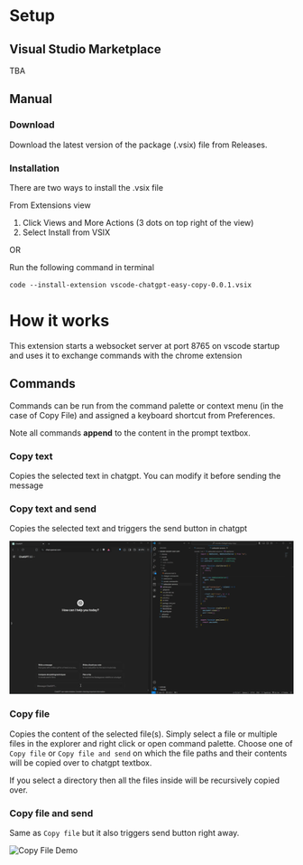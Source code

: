# Setup

## Visual Studio Marketplace

TBA

## Manual

### Download

Download the latest version of the package (.vsix) file from Releases.

### Installation

There are two ways to install the .vsix file

From Extensions view

1. Click Views and More Actions (3 dots on top right of the view)
2. Select Install from VSIX

OR

Run the following command in terminal

```
code --install-extension vscode-chatgpt-easy-copy-0.0.1.vsix
```

# How it works

This extension starts a websocket server at port 8765 on vscode startup and uses it to exchange commands with the chrome extension

## Commands

Commands can be run from the command palette or context menu (in the case of Copy File) and assigned a keyboard shortcut from Preferences.

Note all commands **append** to the content in the prompt textbox.

### Copy text

Copies the selected text in chatgpt. You can modify it before sending the message

### Copy text and send

Copies the selected text and triggers the send button in chatgpt

![Copy Text Demo](demo/copy-text.gif)

### Copy file

Copies the content of the selected file(s). Simply select a file or multiple files in the explorer and right click or open command palette. Choose one of `Copy file` or `Copy file and send` on which the file paths and their contents will be copied over to chatgpt textbox.

If you select a directory then all the files inside will be recursively copied over.

### Copy file and send

Same as `Copy file` but it also triggers send button right away.

![Copy File Demo](demo/copy-file.gif)
